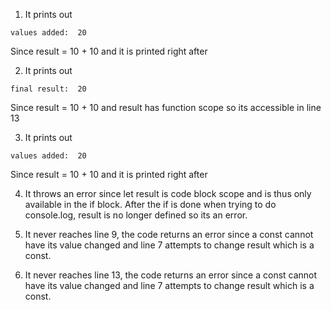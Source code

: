 1. It prints out

```
values added:  20
```

Since result = 10 + 10 and it is printed right after

2. It prints out

```
final result:  20
```

Since result = 10 + 10 and result has function scope so its accessible in line 13

3. It prints out

```
values added:  20
```

Since result = 10 + 10 and it is printed right after

4. It throws an error since let result is code block scope and is thus only available in the if block. After the if is done when trying to do console.log, result is no longer defined so its an error.

5. It never reaches line 9, the code returns an error since a const cannot have its value changed and line 7 attempts to change result which is a const.

6. It never reaches line 13, the code returns an error since a const cannot have its value changed and line 7 attempts to change result which is a const.


